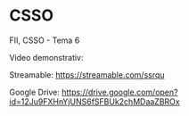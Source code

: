 # CSSO
FII, CSSO - Tema 6

Video demonstrativ:

Streamable: https://streamable.com/ssrqu

Google Drive: https://drive.google.com/open?id=12Ju9FXHnYjUNS6fSFBUk2chMDaaZBROx
